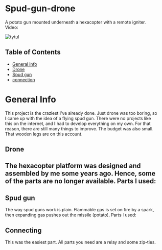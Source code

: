 # Spud-gun-drone
A potato gun mounted underneath a hexacopter with a remote igniter.
Video:

![tytul](/spud-gun-drone/photos/badge.jpeg)

## Table of Contents
* [General info](#general-info)
* [Drone](#drone)
* [Spud gun](#spud-gun)
* [connection](#connection)

# General Info
This project is the craziest I've already done. Just drone was too boring, so I came up with the idea of a flying spud gun. There were no projects like this on the internet, and I had to develop everything on my own. For that reason, there are still many things to improve. The budget was also small. That wooden legs are on this account.

## Drone
The hexacopter platform was designed and assembled by me some years ago. Hence, some of the parts are no longer available.
Parts I used:
- 

## Spud gun
The way spud guns work is plain. Flammable gas is set on fire by a spark, then expanding gas pushes out the missile (potato).
Parts I used:

## Connecting
This was the easiest part. All parts you need are a relay and some zip-ties.

